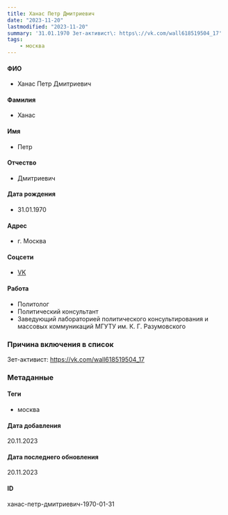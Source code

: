 ```yaml
---
title: Ханас Петр Дмитриевич
date: "2023-11-20"
lastmodified: "2023-11-20"
summary: '31.01.1970 Зет-активист\: https\://vk.com/wall618519504_17'
tags: 
    - москва
---
```

<!--# pp2-->
<!--## Фигурант-->
<!--### Личные данные-->
#### ФИО
- Ханас Петр Дмитриевич
#### Фамилия
- Ханас
#### Имя
- Петр
#### Отчество
- Дмитриевич
#### Дата рождения
- 31.01.1970
#### Адрес
- г. Москва
#### Соцсети
- [VK](https://vk.com/id618519504)
#### Работа
- Политолог
- Политический консультант
- Заведующий лабораторией политического консультирования и массовых коммуникаций МГУТУ им. К. Г. Разумовского
### Причина включения в список
Зет-активист: https://vk.com/wall618519504_17
### Метаданные
#### Теги
- москва
#### Дата добавления
20.11.2023
#### Дата последнего обновления
20.11.2023
#### ID
ханас-петр-дмитриевич-1970-01-31
<!--## END;-->
